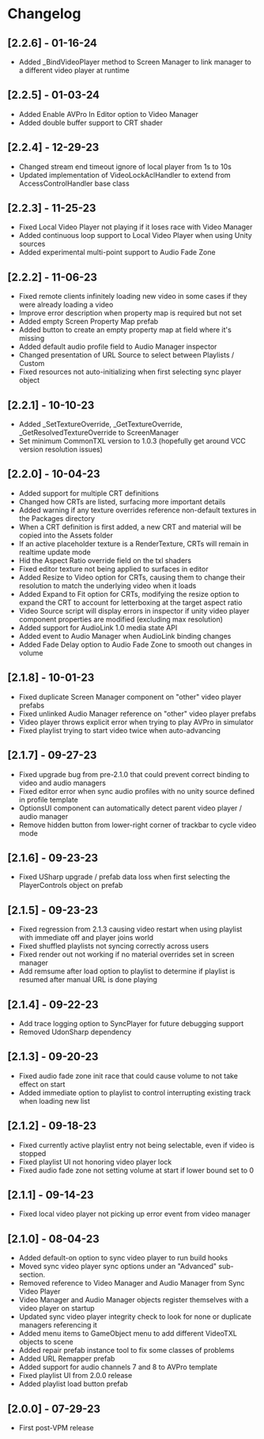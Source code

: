 # Changelog

## [2.2.6] - 01-16-24

- Added _BindVideoPlayer method to Screen Manager to link manager to a different video player at runtime

## [2.2.5] - 01-03-24

- Added Enable AVPro In Editor option to Video Manager
- Added double buffer support to CRT shader

## [2.2.4] - 12-29-23

- Changed stream end timeout ignore of local player from 1s to 10s
- Updated implementation of VideoLockAclHandler to extend from AccessControlHandler base class

## [2.2.3] - 11-25-23

- Fixed Local Video Player not playing if it loses race with Video Manager
- Added continuous loop support to Local Video Player when using Unity sources
- Added experimental multi-point support to Audio Fade Zone

## [2.2.2] - 11-06-23

- Fixed remote clients infinitely loading new video in some cases if they were already loading a video
- Improve error description when property map is required but not set
- Added empty Screen Property Map prefab
- Added button to create an empty property map at field where it's missing
- Added default audio profile field to Audio Manager inspector
- Changed presentation of URL Source to select between Playlists / Custom
- Fixed resources not auto-initializing when first selecting sync player object

## [2.2.1] - 10-10-23

- Added _SetTextureOverride, _GetTextureOverride, _GetResolvedTextureOverride to ScreenManager
- Set minimum CommonTXL version to 1.0.3 (hopefully get around VCC version resolution issues)

## [2.2.0] - 10-04-23

- Added support for multiple CRT definitions
- Changed how CRTs are listed, surfacing more important details
- Added warning if any texture overrides reference non-default textures in the Packages directory
- When a CRT definition is first added, a new CRT and material will be copied into the Assets folder
- If an active placeholder texture is a RenderTexture, CRTs will remain in realtime update mode
- Hid the Aspect Ratio override field on the txl shaders
- Fixed editor texture not being applied to surfaces in editor
- Added Resize to Video option for CRTs, causing them to change their resolution to match the underlying video when it loads
- Added Expand to Fit option for CRTs, modifying the resize option to expand the CRT to account for letterboxing at the target aspect ratio
- Video Source script will display errors in inspector if unity video player component properties are modified (excluding max resolution)
- Added support for AudioLink 1.0 media state API
- Added event to Audio Manager when AudioLink binding changes
- Added Fade Delay option to Audio Fade Zone to smooth out changes in volume

## [2.1.8] - 10-01-23

- Fixed duplicate Screen Manager component on "other" video player prefabs
- Fixed unlinked Audio Manager reference on "other" video player prefabs
- Video player throws explicit error when trying to play AVPro in simulator
- Fixed playlist trying to start video twice when auto-advancing

## [2.1.7] - 09-27-23

- Fixed upgrade bug from pre-2.1.0 that could prevent correct binding to video and audio managers
- Fixed editor error when sync audio profiles with no unity source defined in profile template
- OptionsUI component can automatically detect parent video player / audio manager
- Remove hidden button from lower-right corner of trackbar to cycle video mode

## [2.1.6] - 09-23-23

- Fixed USharp upgrade / prefab data loss when first selecting the PlayerControls object on prefab

## [2.1.5] - 09-23-23

- Fixed regression from 2.1.3 causing video restart when using playlist with immediate off and player joins world
- Fixed shuffled playlists not syncing correctly across users
- Fixed render out not working if no material overrides set in screen manager
- Add remsume after load option to playlist to determine if playlist is resumed after manual URL is done playing

## [2.1.4] - 09-22-23

- Add trace logging option to SyncPlayer for future debugging support
- Removed UdonSharp dependency

## [2.1.3] - 09-20-23

- Fixed audio fade zone init race that could cause volume to not take effect on start
- Added immediate option to playlist to control interrupting existing track when loading new list

## [2.1.2] - 09-18-23

- Fixed currently active playlist entry not being selectable, even if video is stopped
- Fixed playlist UI not honoring video player lock
- Fixed audio fade zone not setting volume at start if lower bound set to 0

## [2.1.1] - 09-14-23

- Fixed local video player not picking up error event from video manager

## [2.1.0] - 08-04-23

- Added default-on option to sync video player to run build hooks
- Moved sync video player sync options under an "Advanced" sub-section.
- Removed reference to Video Manager and Audio Manager from Sync Video Player
- Video Manager and Audio Manager objects register themselves with a video player on startup
- Updated sync video player integrity check to look for none or duplicate managers referencing it
- Added menu items to GameObject menu to add different VideoTXL objects to scene
- Added repair prefab instance tool to fix some classes of problems
- Added URL Remapper prefab
- Added support for audio channels 7 and 8 to AVPro template
- Fixed playlist UI from 2.0.0 release
- Added playlist load button prefab

## [2.0.0] - 07-29-23

- First post-VPM release
